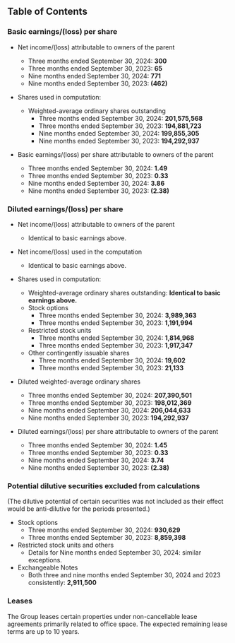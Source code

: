 ## Table of Contents

### Basic earnings/(loss) per share
- Net income/(loss) attributable to owners of the parent
  - Three months ended September 30, 2024: **300**
  - Three months ended September 30, 2023: **65**
  - Nine months ended September 30, 2024: **771**
  - Nine months ended September 30, 2023: **(462)**

- Shares used in computation:
  - Weighted-average ordinary shares outstanding
    - Three months ended September 30, 2024: **201,575,568**
    - Three months ended September 30, 2023: **194,881,723**
    - Nine months ended September 30, 2024: **199,855,305**
    - Nine months ended September 30, 2023: **194,292,937**

- Basic earnings/(loss) per share attributable to owners of the parent
  - Three months ended September 30, 2024: **1.49**
  - Three months ended September 30, 2023: **0.33**
  - Nine months ended September 30, 2024: **3.86**
  - Nine months ended September 30, 2023: **(2.38)**

### Diluted earnings/(loss) per share
- Net income/(loss) attributable to owners of the parent
  - Identical to basic earnings above.
- Net income/(loss) used in the computation
  - Identical to basic earnings above.

- Shares used in computation:
  - Weighted-average ordinary shares outstanding: **Identical to basic earnings above.**
  - Stock options
    - Three months ended September 30, 2024: **3,989,363**
    - Three months ended September 30, 2023: **1,191,994**
  - Restricted stock units
    - Three months ended September 30, 2024: **1,814,968**
    - Three months ended September 30, 2023: **1,917,347**
  - Other contingently issuable shares
    - Three months ended September 30, 2024: **19,602**
    - Three months ended September 30, 2023: **21,133**

- Diluted weighted-average ordinary shares
  - Three months ended September 30, 2024: **207,390,501**
  - Three months ended September 30, 2023: **198,012,369**
  - Nine months ended September 30, 2024: **206,044,633**
  - Nine months ended September 30, 2023: **194,292,937**

- Diluted earnings/(loss) per share attributable to owners of the parent
  - Three months ended September 30, 2024: **1.45**
  - Three months ended September 30, 2023: **0.33**
  - Nine months ended September 30, 2024: **3.74**
  - Nine months ended September 30, 2023: **(2.38)**

### Potential dilutive securities excluded from calculations
(The dilutive potential of certain securities was not included as their effect would be anti-dilutive for the periods presented.)

- Stock options
  - Three months ended September 30, 2024: **930,629**
  - Three months ended September 30, 2023: **8,859,398**
- Restricted stock units and others
  - Details for Nine months ended September 30, 2024: similar exceptions.
- Exchangeable Notes
  - Both three and nine months ended September 30, 2024 and 2023 consistently: **2,911,500**

### Leases
The Group leases certain properties under non-cancellable lease agreements primarily related to office space. The expected remaining lease terms are up to 10 years.